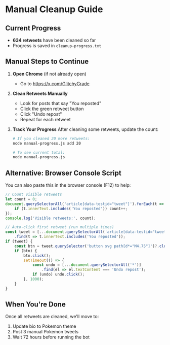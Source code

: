 # Manual Cleanup Guide

## Current Progress
- **634 retweets** have been cleaned so far
- Progress is saved in `cleanup-progress.txt`

## Manual Steps to Continue

1. **Open Chrome** (if not already open)
   - Go to https://x.com/GlitchyGrade

2. **Clean Retweets Manually**
   - Look for posts that say "You reposted"
   - Click the green retweet button
   - Click "Undo repost"
   - Repeat for each retweet

3. **Track Your Progress**
   After cleaning some retweets, update the count:
   ```bash
   # If you cleaned 20 more retweets:
   node manual-progress.js add 20
   
   # To see current total:
   node manual-progress.js
   ```

## Alternative: Browser Console Script

You can also paste this in the browser console (F12) to help:

```javascript
// Count visible retweets
let count = 0;
document.querySelectorAll('article[data-testid="tweet"]').forEach(t => {
    if (t.innerText.includes('You reposted')) count++;
});
console.log('Visible retweets:', count);

// Auto-click first retweet (run multiple times)
const tweet = [...document.querySelectorAll('article[data-testid="tweet"]')]
    .find(t => t.innerText.includes('You reposted'));
if (tweet) {
    const btn = tweet.querySelector('button svg path[d*="M4.75"]')?.closest('button');
    if (btn) {
        btn.click();
        setTimeout(() => {
            const undo = [...document.querySelectorAll('*')]
                .find(el => el.textContent === 'Undo repost');
            if (undo) undo.click();
        }, 1000);
    }
}
```

## When You're Done
Once all retweets are cleaned, we'll move to:
1. Update bio to Pokemon theme
2. Post 3 manual Pokemon tweets
3. Wait 72 hours before running the bot